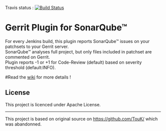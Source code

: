 Travis status : [![Build Status](https://travis-ci.org/tech-advantage/sonar-gerrit-plugin.svg?branch=master)](https://travis-ci.org/tech-advantage/sonar-gerrit-plugin)

Gerrit Plugin for SonarQube™
============================

For every Jenkins build, this plugin reports SonarQube™ issues on your patchsets to your Gerrit server.  
SonarQube™ analyses full project, but only files included in patchset are commented on Gerrit.  
Plugin reports -1 or +1 for Code-Review (default) based on severity threshold (default:INFO).

#Read the [wiki](https://github.com/tech-advantage/sonar-gerrit-plugin/wiki) for more details !

License
-------

This project is licenced under Apache License.

----  
This project is based on original source on https://github.com/TouK/ which was abandonned.
